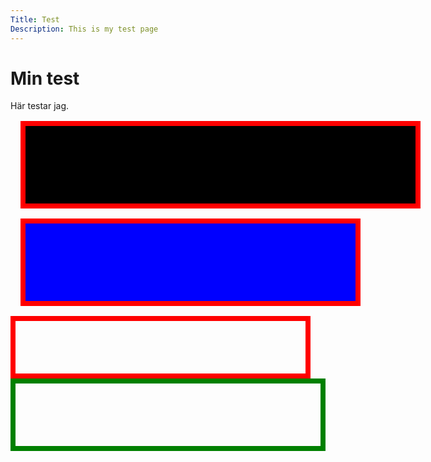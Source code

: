 ```yaml
---
Title: Test
Description: This is my test page
---
```


Min test
==================

Här testar jag.

<div style="box-sizing: content-box; border: 8px solid red; padding: 12px; background-color: black; margin: 16px; height: 100px; width: 600px;">
</div>

<div style="box-sizing: content-box; border: 8px solid red; background-color: blue; padding: 12px; margin: 16px; height: 100px; width: 100%;">
</div>

<div style="box-sizing: border-box; border: 8px solid red; height: 100px; width: 50vw;">
</div>

<div style="box-sizing: content-box; border: 8px solid green; height: 100px;">
</div>